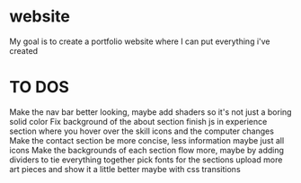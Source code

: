 website
=======
My goal is to create a portfolio website where I can put everything i've created

TO DOS
=======

Make the nav bar better looking, maybe add shaders so it's not just a boring solid color
Fix background of the about section
finish js in experience section where you hover over the skill icons and the computer changes
Make the contact section be more concise, less information maybe just all icons
Make the backgrounds of each section flow more, maybe by adding dividers to tie everything together
pick fonts for the sections
upload more art pieces and show it a little better maybe with css transitions
